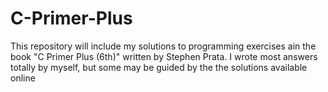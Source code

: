 # C-Primer-Plus
This repository will include my solutions to programming exercises ain the book "C Primer Plus (6th)" written by Stephen Prata. 
I wrote most answers totally by myself, but some may be guided by the the solutions available online
